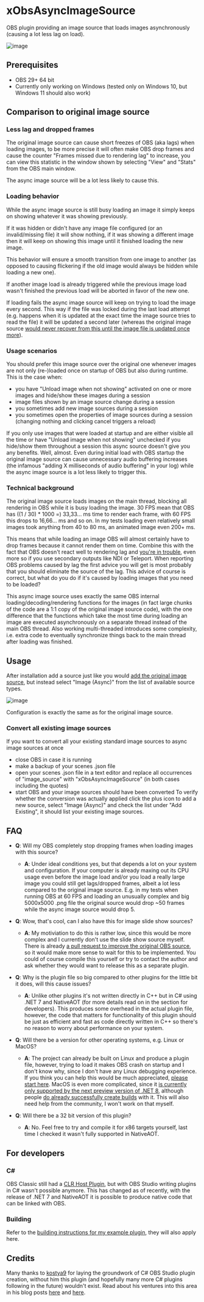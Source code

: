 # xObsAsyncImageSource
OBS plugin providing an image source that loads images asynchronously (causing a lot less lag on load).

![image](https://user-images.githubusercontent.com/528974/220008779-3075b81d-0883-4038-970c-f84a432cc54e.png)

## Prerequisites
- OBS 29+ 64 bit
- Currently only working on Windows (tested only on Windows 10, but Windows 11 should also work)

## Comparison to original image source

### Less lag and dropped frames
The original image source can cause short freezes of OBS (aka lags) when loading images, to be more precise it will often make OBS drop frames and cause the counter
"Frames missed due to rendering lag" to increase, you can view this statistic in the window shown by selecting "View" and "Stats" from the OBS main window.

The async image source will be a lot less likely to cause this.

### Loading behavior
While the async image source is still busy loading an image it simply keeps on showing whatever it was showing previously.

If it was hidden or didn't have any image file configured (or an invalid/missing file) it will show nothing, if it was showing a different image
then it will keep on showing this image until it finished loading the new image.

This behavior will ensure a smooth transition from one image to another (as opposed to causing flickering if the old image would always be hidden while loading a new one).

If another image load is already triggered while the previous image load wasn't finished the previous load will be aborted in favor of the new one.

If loading fails the async image source will keep on trying to load the image every second. This way if the file was locked during the last load attempt (e.g. happens when it is updated at the exact time the image source tries to read the file) it will be updated a second later (whereas the original image source [would never recover from this until the image file is updated once more](https://github.com/obsproject/obs-studio/issues/3275)).

### Usage scenarios
You should prefer this image source over the original one whenever images are not only (re-)loaded once on startup of OBS but also during runtime. This is the case when:

- you have "Unload image when not showing" activated on one or more images and hide/show these images during a session
- image files shown by an image source change during a session
- you sometimes add new image sources during a session
- you sometimes open the properties of image sources during a session (changing nothing and clicking cancel triggers a reload)

If you only use images that were loaded at startup and are either visible all the time or have "Unload image when not showing" unchecked if you hide/show
them throughout a session this async source doesn't give you any benefits. Well, almost. Even during initial load with OBS startup the original image
source can cause unnecessary audio buffering increases (the infamous "adding X milliseconds of audio buffering" in your log) while the async image
source is a lot less likely to trigger this.

### Technical background
The original image source loads images on the main thread, blocking all rendering in OBS while it is busy loading the image.
30 FPS mean that OBS has ((1 / 30) * 1000 =) 33,33... ms time to render each frame, with 60 FPS this drops to 16,66... ms and so on.
In my tests loading even relatively small images took anything from 40 to 80 ms, an animated image even 200+ ms.

This means that while loading an image OBS will almost certainly have to drop frames because it cannot render them on time. Combine this with
the fact that OBS doesn't react well to rendering lag and [you're in trouble](https://github.com/obsproject/obs-studio/issues/6673),
even more so if you use secondary outputs like NDI or Teleport. When reporting OBS problems caused by lag the first advice you will get
is most probably that you should eliminate the source of the lag. This advice of course is correct, but what do you do if it's caused by loading
images that you need to be loaded?

This async image source uses exactly the same OBS internal loading/decoding/rendering functions for the images (in fact large chunks
of the code are a 1:1 copy of the original image source code), with the one difference that the functions which take the most time during loading an image
are executed asynchronously on a separate thread instead of the main OBS thread. Also working multi-threaded introduces some complexity, i.e. extra code
to eventually synchronize things back to the main thread after loading was finished.

## Usage
After installation add a source just like you would [add the original image source](https://obsproject.com/wiki/Sources-Guide#image), but instead select "Image (Async)" from the list of available source types.

![image](https://user-images.githubusercontent.com/528974/220010613-2cb22305-45d0-4bcb-b613-c8a01306ad10.png)

Configuration is exactly the same as for the original image source.

### Convert all existing image sources
If you want to convert all your existing standard image sources to async image sources at once
- close OBS in case it is running
- make a backup of your scenes .json file
- open your scenes .json file in a text editor and replace all occurrences of "image_source" with "xObsAsyncImageSource" (in both cases including the quotes)
- start OBS and your image sources should have been converted
To verify whether the conversion was actually applied click the plus icon to add a new source, select "Image (Async)" and check the list under "Add Existing", it should list your existing image sources.

## FAQ
- **Q**: Will my OBS completely stop dropping frames when loading images with this source?
  - **A**: Under ideal conditions yes, but that depends a lot on your system and configuration. If your computer is already maxing out its CPU usage even before the image load and/or you load a really large image you could still get lags/dropped frames, albeit a lot less compared to the original image source. E.g. in my tests when running OBS at 60 FPS and loading an unusually complex and big 5000x5000 .png file the original source would drop ~50 frames while the async image source would drop 5.

- **Q**: Wow, that's cool, can I also have this for image slide show sources?
  - **A**: My motiviation to do this is rather low, since this would be more complex and I currently don't use the slide show source myself. There is already [a pull request to improve the original OBS source](https://github.com/obsproject/rfcs/pull/17), so it would make more sense to wait for this to be implemented. You could of course compile this yourself or try to contact the author and ask whether they would want to release this as a separate plugin.

- **Q**: Why is the plugin file so big compared to other plugins for the little bit it does, will this cause issues?
  - **A**: Unlike other plugins it's not written directly in C++ but in C# using .NET 7 and NativeAOT (for more details read on in the section for developers). This produces some overhead in the actual plugin file, however, the code that matters for functionality of this plugin should be just as efficient and fast as code directly written in C++ so there's no reason to worry about performance on your system.

- **Q**: Will there be a version for other operating systems, e.g. Linux or MacOS?
  - **A**: The project can already be built on Linux and produce a plugin file, however, trying to load it makes OBS crash on startup and I don't know why, since I don't have any Linux debugging experience. If you think you can help this would be much appreciated, [please start here](https://github.com/YorVeX/ObsCSharpExample/issues/2).
  MacOS is even more complicated, since it [is currently only supported by the next preview version of .NET 8](https://learn.microsoft.com/en-us/dotnet/core/deploying/native-aot/#platformarchitecture-restrictions), although people [do already successfully create builds](https://github.com/dotnet/runtime/issues/79253) with it. This will also need help from the community, I won't work on that myself.

- **Q**: Will there be a 32 bit version of this plugin?
  - **A**: No. Feel free to try and compile it for x86 targets yourself, last time I checked it wasn't fully supported in NativeAOT.


## For developers
### C#
OBS Classic still had a [CLR Host Plugin](https://obsproject.com/forum/resources/clr-host-plugin.21/), but with OBS Studio writing plugins in C# wasn't possible anymore. This has changed as of recently, with the release of .NET 7 and NativeAOT it is possible to produce native code that can be linked with OBS.

### Building
Refer to the [building instructions for my example plugin](https://github.com/YorVeX/ObsCSharpExample#building), they will also apply here.

## Credits
Many thanks to [kostya9](https://github.com/kostya9) for laying the groundwork of C# OBS Studio plugin creation, without him this plugin (and hopefully many more C# plugins following in the future) wouldn't exist. Read about his ventures into this area in his blog posts [here](https://sharovarskyi.com/blog/posts/dotnet-obs-plugin-with-nativeaot/) and [here](https://sharovarskyi.com/blog/posts/clangsharp-dotnet-interop-bindings/). 
